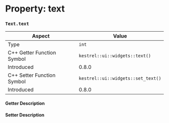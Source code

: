 
# Property: text
### `Text.text`

| Aspect | Value |
| --- | --- |
| Type | `int` |
| C++ Getter Function Symbol | `kestrel::ui::widgets::text()` |
| Introduced | 0.8.0 |
| C++ Setter Function Symbol | `kestrel::ui::widgets::set_text()` |
| Introduced | 0.8.0 |

#### Getter Description

#### Setter Description

